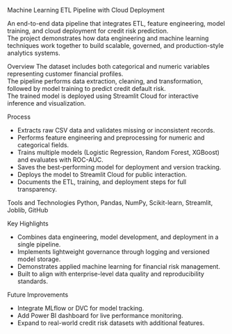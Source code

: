 Machine Learning ETL Pipeline with Cloud Deployment

An end-to-end data pipeline that integrates ETL, feature engineering, model training, and cloud deployment for credit risk prediction.  
The project demonstrates how data engineering and machine learning techniques work together to build scalable, governed, and production-style analytics systems.

Overview
The dataset includes both categorical and numeric variables representing customer financial profiles.  
The pipeline performs data extraction, cleaning, and transformation, followed by model training to predict credit default risk.  
The trained model is deployed using Streamlit Cloud for interactive inference and visualization.

Process
- Extracts raw CSV data and validates missing or inconsistent records.
- Performs feature engineering and preprocessing for numeric and categorical fields.
- Trains multiple models (Logistic Regression, Random Forest, XGBoost) and evaluates with ROC-AUC.
- Saves the best-performing model for deployment and version tracking.
- Deploys the model to Streamlit Cloud for public interaction.
- Documents the ETL, training, and deployment steps for full transparency.

Tools and Technologies
Python, Pandas, NumPy, Scikit-learn, Streamlit, Joblib, GitHub

Key Highlights
- Combines data engineering, model development, and deployment in a single pipeline.
- Implements lightweight governance through logging and versioned model storage.
- Demonstrates applied machine learning for financial risk management.
- Built to align with enterprise-level data quality and reproducibility standards.

Future Improvements
- Integrate MLflow or DVC for model tracking.
- Add Power BI dashboard for live performance monitoring.
- Expand to real-world credit risk datasets with additional features.



